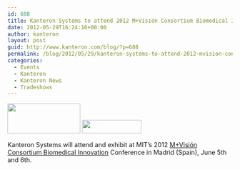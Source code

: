 ```yaml
---
id: 688
title: Kanteron Systems to attend 2012 M+Visión Consortium Biomedical Innovation Conference
date: 2012-05-29T16:24:16+00:00
author: kanteron
layout: post
guid: http://www.kanteron.com/blog/?p=688
permalink: /blog/2012/05/29/kanteron-systems-to-attend-2012-mvision-consortium-biomedical-innovation-conference/
categories:
  - Events
  - Kanteron
  - Kanteron News
  - Tradeshows
---
```

<img class="aligncenter" title="logo1" src="http://mvisionconsortium.mit.edu/sites/all/themes/madreed/logo.png" alt="" width="163" height="67" />

<img class="aligncenter" title="logo2" src="http://mvisionconsortium.mit.edu/sites/default/files/pictures/hmpg_logo_mit.png" alt="" width="133" height="30" />

Kanteron Systems will attend and exhibit at MIT&#8217;s 2012 <a title="http://mvisionconsortium.mit.edu/" href="http://mvisionconsortium.mit.edu/" target="_blank">M+Visión Consortium Biomedical Innovation</a> Conference in Madrid (Spain), June 5th and 6th.